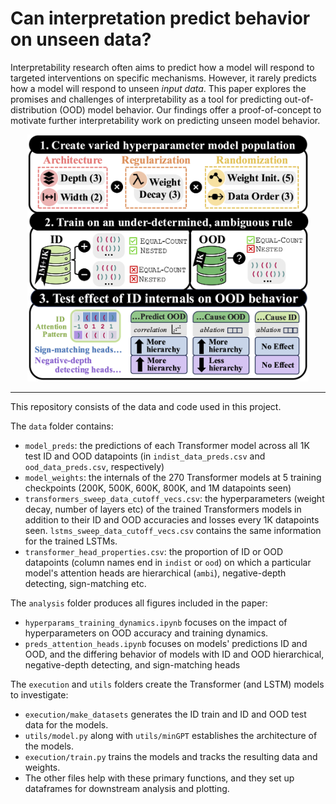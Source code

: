 # Can interpretation predict behavior on unseen data?

Interpretability research often aims to predict how a model will respond to targeted interventions on specific mechanisms. However, it rarely predicts how a model will respond to unseen *input data*. This paper explores the promises and challenges of interpretability as a tool for predicting out-of-distribution (OOD) model behavior. Our findings offer a proof-of-concept to motivate further interpretability work on predicting unseen model behavior.

<p align="center">
    <img src="visual_abstract.png" alt="Plot" width="450" />
<p>

---

This repository consists of the data and code used in this project.

The `data` folder contains:
- `model_preds`: the predictions of each Transformer model across all 1K test ID and OOD datapoints (in `indist_data_preds.csv` and `ood_data_preds.csv`, respectively)
- `model_weights`: the internals of the 270 Transformer models at 5 training checkpoints (200K, 500K, 600K, 800K, and 1M datapoints seen)
- `transformers_sweep_data_cutoff_vecs.csv`: the hyperparameters (weight decay, number of layers etc) of the trained Transformers models in addition to their ID and OOD accuracies and losses every 1K datapoints seen. `lstms_sweep_data_cutoff_vecs.csv` contains the same information for the trained LSTMs. 
- `transformer_head_properties.csv`: the proportion of ID or OOD datapoints (column names end in `indist` or `ood`) on which a particular model's attention heads are hierarchical (`ambi`), negative-depth detecting, sign-matching etc.

The `analysis` folder produces all figures included in the paper:
- `hyperparams_training_dynamics.ipynb` focuses on the impact of hyperparameters on OOD accuracy and training dynamics.
- `preds_attention_heads.ipynb` focuses on models' predictions ID and OOD, and the differing behavior of models with ID and OOD hierarchical, negative-depth detecting, and sign-matching heads

The `execution` and `utils` folders create the Transformer (and LSTM) models to investigate: 
- `execution/make_datasets` generates the ID train and ID and OOD test data for the models.
- `utils/model.py` along with `utils/minGPT` establishes the architecture of the models.
- `execution/train.py` trains the models and tracks the resulting data and weights.
- The other files help with these primary functions, and they set up dataframes for downstream analysis and plotting.
